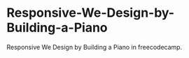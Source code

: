 # Responsive-We-Design-by-Building-a-Piano
Responsive We Design by Building a Piano in freecodecamp.
